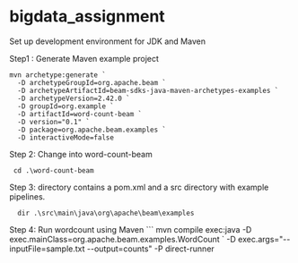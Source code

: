 # bigdata_assignment

Set up development environment for JDK and Maven

Step1 : Generate Maven example project
```
mvn archetype:generate `
  -D archetypeGroupId=org.apache.beam `
  -D archetypeArtifactId=beam-sdks-java-maven-archetypes-examples `
  -D archetypeVersion=2.42.0 `
  -D groupId=org.example `
  -D artifactId=word-count-beam `
  -D version="0.1" `
  -D package=org.apache.beam.examples `
  -D interactiveMode=false
  ```
  Step 2: Change into word-count-beam
 ```
  cd .\word-count-beam
```
Step 3: directory contains a pom.xml and a src directory with example pipelines.
 ```
   dir .\src\main\java\org\apache\beam\examples
```
 Step 4: Run wordcount using Maven
    ```
    mvn compile exec:java -D exec.mainClass=org.apache.beam.examples.WordCount `
 -D exec.args="--inputFile=sample.txt --output=counts" -P direct-runner
  ```
     
     
     
